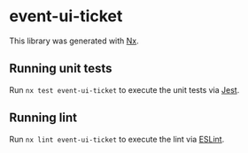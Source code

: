 # event-ui-ticket

This library was generated with [Nx](https://nx.dev).

## Running unit tests

Run `nx test event-ui-ticket` to execute the unit tests via [Jest](https://jestjs.io).

## Running lint

Run `nx lint event-ui-ticket` to execute the lint via [ESLint](https://eslint.org/).
